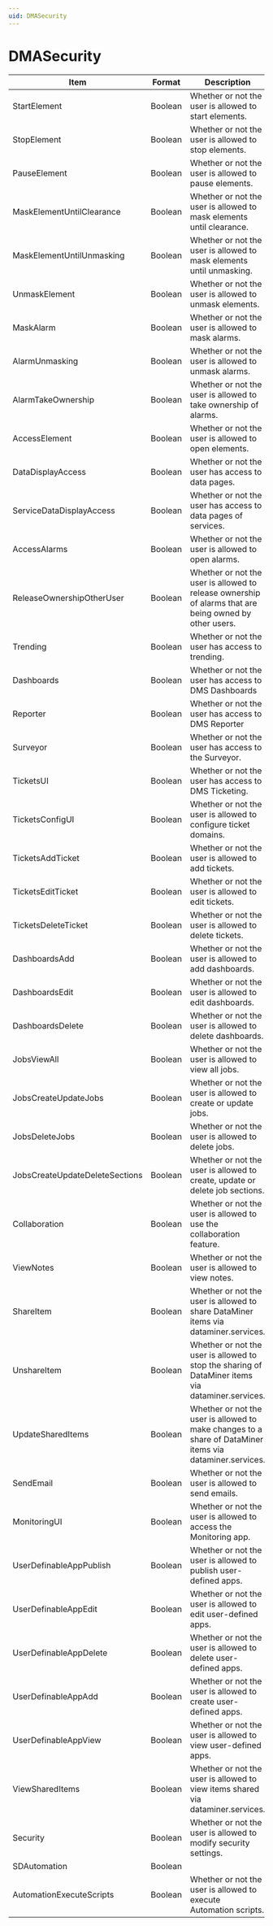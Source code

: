 ```yaml
---
uid: DMASecurity
---
```


# DMASecurity

| Item | Format | Description |
|--|--|--|
| StartElement | Boolean | Whether or not the user is allowed to start elements. |
| StopElement | Boolean | Whether or not the user is allowed to stop elements. |
| PauseElement | Boolean | Whether or not the user is allowed to pause elements. |
| MaskElementUntilClearance | Boolean | Whether or not the user is allowed to mask elements until clearance. |
| MaskElementUntilUnmasking | Boolean | Whether or not the user is allowed to mask elements until unmasking. |
| UnmaskElement | Boolean | Whether or not the user is allowed to unmask elements. |
| MaskAlarm | Boolean | Whether or not the user is allowed to mask alarms. |
| AlarmUnmasking | Boolean | Whether or not the user is allowed to unmask alarms. |
| AlarmTakeOwnership | Boolean | Whether or not the user is allowed to take ownership of alarms. |
| AccessElement | Boolean | Whether or not the user is allowed to open elements. |
| DataDisplayAccess | Boolean | Whether or not the user has access to data pages. |
| ServiceDataDisplayAccess | Boolean | Whether or not the user has access to data pages of services. |
| AccessAlarms | Boolean | Whether or not the user is allowed to open alarms. |
| ReleaseOwnershipOtherUser | Boolean | Whether or not the user is allowed to release ownership of alarms that are being owned by other users. |
| Trending | Boolean | Whether or not the user has access to trending. |
| Dashboards | Boolean | Whether or not the user has access to DMS Dashboards |
| Reporter | Boolean | Whether or not the user has access to DMS Reporter |
| Surveyor | Boolean | Whether or not the user has access to the Surveyor. |
| TicketsUI | Boolean | Whether or not the user has access to DMS Ticketing. |
| TicketsConfigUI | Boolean | Whether or not the user is allowed to configure ticket domains. |
| TicketsAddTicket | Boolean | Whether or not the user is allowed to add tickets. |
| TicketsEditTicket | Boolean | Whether or not the user is allowed to edit tickets. |
| TicketsDeleteTicket | Boolean | Whether or not the user is allowed to delete tickets. |
| DashboardsAdd | Boolean | Whether or not the user is allowed to add dashboards. |
| DashboardsEdit | Boolean | Whether or not the user is allowed to edit dashboards. |
| DashboardsDelete | Boolean | Whether or not the user is allowed to delete dashboards. |
| JobsViewAll | Boolean | Whether or not the user is allowed to view all jobs. |
| JobsCreateUpdateJobs | Boolean | Whether or not the user is allowed to create or update jobs. |
| JobsDeleteJobs | Boolean | Whether or not the user is allowed to delete jobs. |
| JobsCreateUpdateDeleteSections | Boolean | Whether or not the user is allowed to create, update or delete job sections. |
| Collaboration | Boolean | Whether or not the user is allowed to use the collaboration feature. |
| ViewNotes | Boolean | Whether or not the user is allowed to view notes. |
| ShareItem | Boolean | Whether or not the user is allowed to share DataMiner items via dataminer.services. |
| UnshareItem | Boolean | Whether or not the user is allowed to stop the sharing of DataMiner items via dataminer.services. |
| UpdateSharedItems | Boolean | Whether or not the user is allowed to make changes to a share of DataMiner items via dataminer.services. |
| SendEmail | Boolean | Whether or not the user is allowed to send emails. |
| MonitoringUI | Boolean | Whether or not the user is allowed to access the Monitoring app. |
| UserDefinableAppPublish | Boolean | Whether or not the user is allowed to publish user-defined apps. |
| UserDefinableAppEdit | Boolean | Whether or not the user is allowed to edit user-defined apps. |
| UserDefinableAppDelete | Boolean | Whether or not the user is allowed to delete user-defined apps. |
| UserDefinableAppAdd | Boolean | Whether or not the user is allowed to create user-defined apps. |
| UserDefinableAppView | Boolean | Whether or not the user is allowed to view user-defined apps. |
| ViewSharedItems | Boolean | Whether or not the user is allowed to view items shared via dataminer.services. |
| Security | Boolean | Whether or not the user is allowed to modify security settings. |
| SDAutomation | Boolean ||
| AutomationExecuteScripts | Boolean | Whether or not the user is allowed to execute Automation scripts. |
